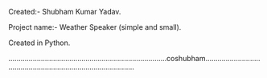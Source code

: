 Created:- Shubham Kumar Yadav.<br>

Project name:- Weather Speaker (simple and small).<br>

Created in Python.<br>

..............................................................................coshubham.........................................................................................
